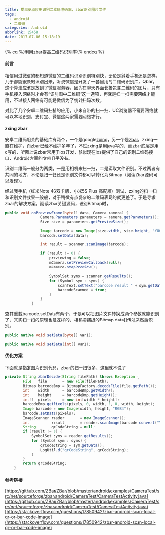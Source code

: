 ```yaml
---
title: 提高安卓应用识别二维码准确率，zbar识别图片文件
tags:
  - android
  - 二维码
categories: Android
abbrlink: 15458
date: 2017-07-06 15:18:19
---
```


{% cq %}利用zbar提高二维码识别率{% endcq %}

<!-- more -->
#### 前言
相信用过微信的都知道微信的二维码识别识别特别快，无论是斜着手机还是怎样，几乎都能很快的识别出来，听说微信是开发了一套自用的二维码识别库，Qbar，这个算法应该是放到了微信服务器，因为在聊天界面长按包含二维码的图片，只有手机接入网络时才会有“识别图中二维码”这一选项，再就是扫一扫需要网络才能用，不过接入网络有可能是微信为了统计扫码次数。

对比了几个安卓二维码扫描的应用，小米自带的扫一扫、UC浏览器不需要网络就可以本地识别，支付宝、微信这两家需要网络才行。
#### zxing zbar

安卓二维码相关的基础库有两个，一个是google[zxing](https://github.com/zxing/zxing/)，另一个是[zbar](https://github.com/ZBar/ZBar)，zxing一直在维护，而zbar已经不维护多年了，不过zxing是用java写的、而zbar底层是用c写的，听网上说zbar常用于ios开发，貌似现在ios提供了自己的识别二维码接口，Android方面的文档几乎没有。

识别二维码一般分为两类，一是用相机来扫一扫，二是读取文件识别。不过两者有共同的地方，不论是扫一扫还是识别文件都可以转化为Bitmap（阅读Zbar源码可以发现）。

经过我手机（红米Note 4G双卡版、小米5S Plus 高配版）测试，zxing的扫一扫和识别文件效果一般般，对于稍微有点复杂的二维码表现的就更差了。于是寻求zbar的解决方案。阅读zbar关键源码，识别Bitmap时，

```java
public void onPreviewFrame(byte[] data, Camera camera) {
                Camera.Parameters parameters = camera.getParameters();
                Size size = parameters.getPreviewSize();

                Image barcode = new Image(size.width, size.height, "Y800");
                barcode.setData(data);

                int result = scanner.scanImage(barcode);
                
                if (result != 0) {
                    previewing = false;
                    mCamera.setPreviewCallback(null);
                    mCamera.stopPreview();
                    
                    SymbolSet syms = scanner.getResults();
                    for (Symbol sym : syms) {
                        scanText.setText("barcode result " + sym.getData());
                        barcodeScanned = true;
                    }
                }
            }
```

查其重载barcode.setData有两个，于是可以把图片文件转换成两个参数就能识别了，其实扫一扫的原理也是这样的，相机把捕捉的Bitmap data[]传过来然后识别。

```java
public native void setData(byte[] var1);

public native void setData(int[] var1);
```

#### 优化方案

下面就是指定图片识别代码，zbar的扫一扫很多，这里就不说了

```java
private String zbarDecode(String filePath) throws Exception {
        File   file       = new File(filePath);
        Bitmap barcodeBmp = BitmapFactory.decodeFile(file.getPath());
        int    width      = barcodeBmp.getWidth();
        int    height     = barcodeBmp.getHeight();
        int[]  pixels     = new int[width * height];
        barcodeBmp.getPixels(pixels, 0, width, 0, 0, width, height);
        Image barcode = new Image(width, height, "RGB4");
        barcode.setData(pixels);
        ImageScanner reader       = new ImageScanner();
        int          result       = reader.scanImage(barcode.convert("Y800"));
        String       qrCodeString = null;
        if (result != 0) {
            SymbolSet syms = reader.getResults();
            for (Symbol sym : syms) {
                qrCodeString = sym.getData();
                LogUtil.d("qrCodeString", qrCodeString);
            }
        }
        return qrCodeString;
    }
```
#### 参考链接

[https://github.com/ZBar/ZBar/blob/master/android/examples/CameraTest/src/net/sourceforge/zbar/android/CameraTest/CameraTestActivity.java](https://github.com/ZBar/ZBar/blob/master/android/examples/CameraTest/src/net/sourceforge/zbar/android/CameraTest/CameraTestActivity.java)
[https://stackoverflow.com/questions/17850942/zbar-android-scan-local-qr-or-bar-code-image](https://stackoverflow.com/questions/17850942/zbar-android-scan-local-qr-or-bar-code-image)